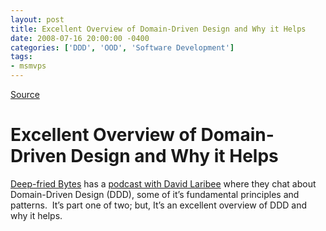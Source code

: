 ```yaml
---
layout: post
title: Excellent Overview of Domain-Driven Design and Why it Helps
date: 2008-07-16 20:00:00 -0400
categories: ['DDD', 'OOD', 'Software Development']
tags:
- msmvps
---
```

[Source](http://blogs.msmvps.com/peterritchie/2008/07/17/excellent-overview-of-domain-driven-design-and-why-it-helps/ "Permalink to Excellent Overview of Domain-Driven Design and Why it Helps")

# Excellent Overview of Domain-Driven Design and Why it Helps
[Deep-fried Bytes][11] has a [podcast with David Laribee][12] where they chat about Domain-Driven Design (DDD), some of it’s fundamental principles and patterns.  It’s part one of two; but, It’s an excellent overview of DDD and why it helps.

[11]: http://deepfriedbytes.com/
[12]: http://deepfriedbytes.com/podcast/episode-6-talking-domain-driven-design-with-david-laribee-part-1/
